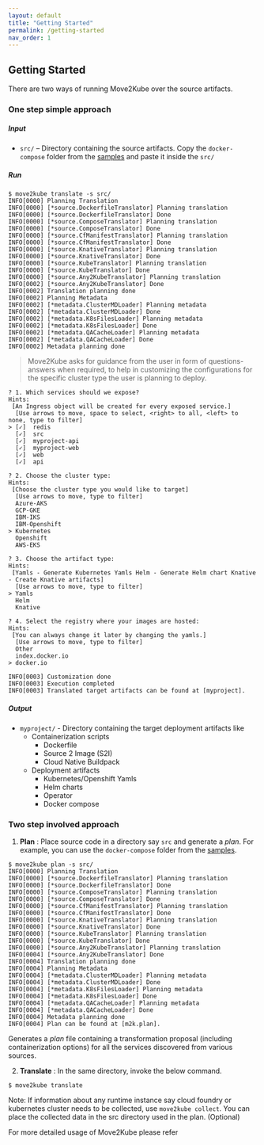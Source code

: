 ```yaml
---
layout: default
title: "Getting Started"
permalink: /getting-started
nav_order: 1
---
```


## Getting Started

There are two ways of running Move2Kube over the source artifacts.

### One step simple approach

##### Input
* `src/` – Directory containing the source artifacts. Copy the `docker-compose` folder from the [samples](https://github.com/konveyor/move2kube-demos/tree/main/samples/) and paste it inside the `src/`

##### Run
```console
$ move2kube translate -s src/
INFO[0000] Planning Translation                         
INFO[0000] [*source.DockerfileTranslator] Planning translation
INFO[0000] [*source.DockerfileTranslator] Done          
INFO[0000] [*source.ComposeTranslator] Planning translation
INFO[0000] [*source.ComposeTranslator] Done             
INFO[0000] [*source.CfManifestTranslator] Planning translation
INFO[0000] [*source.CfManifestTranslator] Done          
INFO[0000] [*source.KnativeTranslator] Planning translation
INFO[0000] [*source.KnativeTranslator] Done             
INFO[0000] [*source.KubeTranslator] Planning translation
INFO[0000] [*source.KubeTranslator] Done                
INFO[0000] [*source.Any2KubeTranslator] Planning translation
INFO[0002] [*source.Any2KubeTranslator] Done            
INFO[0002] Translation planning done                    
INFO[0002] Planning Metadata                            
INFO[0002] [*metadata.ClusterMDLoader] Planning metadata
INFO[0002] [*metadata.ClusterMDLoader] Done             
INFO[0002] [*metadata.K8sFilesLoader] Planning metadata
INFO[0002] [*metadata.K8sFilesLoader] Done              
INFO[0002] [*metadata.QACacheLoader] Planning metadata  
INFO[0002] [*metadata.QACacheLoader] Done               
INFO[0002] Metadata planning done
```

> Move2Kube asks for guidance from the user in form of questions-answers when required, to help in customizing the configurations for the specific cluster type the user is planning to deploy.

```
? 1. Which services should we expose?
Hints:
 [An Ingress object will be created for every exposed service.]
  [Use arrows to move, space to select, <right> to all, <left> to none, type to filter]
> [✓]  redis
  [✓]  src
  [✓]  myproject-api
  [✓]  myproject-web
  [✓]  web
  [✓]  api

? 2. Choose the cluster type:
Hints:
 [Choose the cluster type you would like to target]
  [Use arrows to move, type to filter]
  Azure-AKS
  GCP-GKE
  IBM-IKS
  IBM-Openshift
> Kubernetes
  Openshift
  AWS-EKS

? 3. Choose the artifact type:
Hints:
 [Yamls - Generate Kubernetes Yamls Helm - Generate Helm chart Knative - Create Knative artifacts]
  [Use arrows to move, type to filter]
> Yamls
  Helm
  Knative

? 4. Select the registry where your images are hosted:
Hints:
 [You can always change it later by changing the yamls.]
  [Use arrows to move, type to filter]
  Other
  index.docker.io
> docker.io

INFO[0003] Customization done                            
INFO[0003] Execution completed                          
INFO[0003] Translated target artifacts can be found at [myproject].
```

##### Output
* `myproject/` - Directory containing the target deployment artifacts like
  * Containerization scripts
    * Dockerfile
    * Source 2 Image (S2I)
    * Cloud Native Buildpack
  * Deployment artifacts
    * Kubernetes/Openshift Yamls
    * Helm charts
    * Operator
    * Docker compose


### Two step involved approach

1. **Plan** : Place source code in a directory say `src` and generate a *plan*. For example, you can use the `docker-compose` folder from the [samples](https://github.com/konveyor/move2kube-demos/tree/main/samples/).

  ```console
  $ move2kube plan -s src/
  INFO[0000] Planning Translation                         
  INFO[0000] [*source.DockerfileTranslator] Planning translation
  INFO[0000] [*source.DockerfileTranslator] Done          
  INFO[0000] [*source.ComposeTranslator] Planning translation
  INFO[0000] [*source.ComposeTranslator] Done             
  INFO[0000] [*source.CfManifestTranslator] Planning translation
  INFO[0000] [*source.CfManifestTranslator] Done          
  INFO[0000] [*source.KnativeTranslator] Planning translation
  INFO[0000] [*source.KnativeTranslator] Done             
  INFO[0000] [*source.KubeTranslator] Planning translation
  INFO[0000] [*source.KubeTranslator] Done                
  INFO[0000] [*source.Any2KubeTranslator] Planning translation
  INFO[0004] [*source.Any2KubeTranslator] Done            
  INFO[0004] Translation planning done                    
  INFO[0004] Planning Metadata                            
  INFO[0004] [*metadata.ClusterMDLoader] Planning metadata
  INFO[0004] [*metadata.ClusterMDLoader] Done             
  INFO[0004] [*metadata.K8sFilesLoader] Planning metadata
  INFO[0004] [*metadata.K8sFilesLoader] Done              
  INFO[0004] [*metadata.QACacheLoader] Planning metadata  
  INFO[0004] [*metadata.QACacheLoader] Done               
  INFO[0004] Metadata planning done                       
  INFO[0004] Plan can be found at [m2k.plan].
  ```
  Generates a *plan* file containing a transformation proposal (including containerization options) for all the services discovered from various sources.

2. **Translate** : In the same directory, invoke the below command.
```
$ move2kube translate
```

Note: If information about any runtime instance say cloud foundry or kubernetes cluster needs to be collected, use `move2kube collect`. You can place the collected data in the src directory used in the plan. (Optional)

For more detailed usage of Move2Kube please refer
